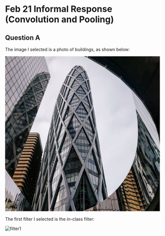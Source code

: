 # Feb 21 Informal Response (Convolution and Pooling)

## Question A

The image I selected is a photo of buildings, as shown below: 

![Building](building.jpg)

The first filter I selected is the in-class filter: 

![filter1](https://latex.codecogs.com/svg.latex?\begin{bmatrix}&space;-1&space;&&space;-2&space;&&space;-1&space;\\&space;0&space;&&space;0&space;&&space;0&space;\\&space;1&space;&&space;2&space;&&space;1&space;\end{bmatrix})
